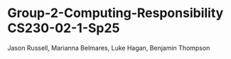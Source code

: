 # Group-2-Computing-Responsibility CS230-02-1-Sp25
 Jason Russell, Marianna Belmares, Luke Hagan, Benjamin Thompson
